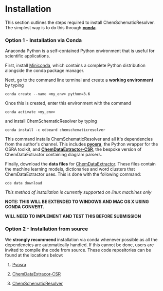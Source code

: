 # Installation

This section outlines the steps required to install ChemSchematicResolver. The simplest way is to do this through [**conda**](https://docs.conda.io/en/latest). 

### Option 1 - Installation via Conda

Anaconda Python is a self-contained Python environment that is useful for scientific applications.

First, install [Miniconda](https://docs.conda.io/en/latest/miniconda.html), which contains a complete Python distribution alongside the conda package manager.

Next, go to the command line terminal and create a **working environment** by typing

    conda create --name <my_env> python=3.6
    
Once this is created, enter this environment with the command

    conda activate <my_env>

and install ChemSchematicResolver by typing

    conda install -c edbeard chemschematicresolver
    
This command installs ChemSchematicResolver and all it's dependencies from the author's channel.
This includes [**pyosra**](https://github.com/edbeard/pyosra), the Python wrapper for the OSRA toolkit, and [**ChemDataExtractor-CSR**](https://github.com/edbeard/chemdataextractor-csr), the bespoke version of ChemDataExtractor containing diagram parsers.

Finally, download the **data files** for [ChemDataExtractor](http://chemdataextractor.org). These files contain the machine learning models, dictionaries and word clusters that ChemDataExtractor uses. This is done with the following command:

    cde data download
    
*This method of installation is currently supported on linux machines only*

**NOTE: THIS WILL BE EXTENDED TO WINDOWS AND MAC OS X USING CONDA CONVERT.**

**WILL NEED TO IMPLEMENT AND TEST THIS BEFORE SUBMISSION**

### Option 2 - Installation from source

We **strongly recommend** installation via conda whenever possible as all the dependencies are automatically handled. 
If this cannot be done, users are invited to compile the code from source. These code repositories can be found at the locations below:

1. [Pyosra](https://github.com/edbeard/pyosra)

2. [ChemDataExtracor-CSR](https://github.com/edbeard/chemdataextractor-csr)

3. [ChemSchematicResolver](https://github.com/edbeard/ChemSchematicResolver)
